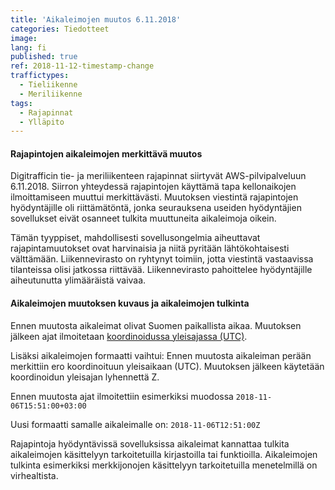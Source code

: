 ```yaml
---
title: 'Aikaleimojen muutos 6.11.2018'
categories: Tiedotteet
image:
lang: fi
published: true
ref: 2018-11-12-timestamp-change
traffictypes:
  - Tieliikenne
  - Meriliikenne
tags:
  - Rajapinnat
  - Ylläpito
---
```


#### Rajapintojen aikaleimojen merkittävä muutos

Digitrafficin tie- ja meriliikenteen rajapinnat siirtyvät AWS-pilvipalveluun
6.11.2018. Siirron yhteydessä rajapintojen käyttämä tapa kellonaikojen
ilmoittamiseen muuttui merkittävästi. Muutoksen viestintä rajapintojen
hyödyntäjille oli riittämätöntä, jonka seurauksena useiden hyödyntäjien
sovellukset eivät osanneet tulkita muuttuneita aikaleimoja oikein.

Tämän tyyppiset, mahdollisesti sovellusongelmia aiheuttavat rajapintamuutokset
ovat harvinaisia ja niitä pyritään lähtökohtaisesti välttämään. Liikennevirasto
on ryhtynyt toimiin, jotta viestintä vastaavissa tilanteissa olisi jatkossa
riittävää. Liikennevirasto pahoittelee hyödyntäjille aiheutunutta ylimääräistä
vaivaa.

#### Aikaleimojen muutoksen kuvaus ja aikaleimojen tulkinta

Ennen muutosta aikaleimat olivat Suomen paikallista aikaa. Muutoksen jälkeen
ajat ilmoitetaan
[koordinoidussa yleisajassa (UTC)](https://fi.wikipedia.org/wiki/ISO_8601#Aika).

Lisäksi aikaleimojen formaatti vaihtui: Ennen muutosta aikaleiman perään
merkittiin ero koordinoituun yleisaikaan (UTC). Muutoksen jälkeen käytetään
koordinoidun yleisajan lyhennettä Z.

Ennen muutosta ajat ilmoitettiin esimerkiksi muodossa
`2018-11-06T15:51:00+03:00`

Uusi formaatti samalle aikaleimalle on: `2018-11-06T12:51:00Z`

Rajapintoja hyödyntävissä sovelluksissa aikaleimat kannattaa tulkita
aikaleimojen käsittelyyn tarkoitetuilla kirjastoilla tai funktioilla.
Aikaleimojen tulkinta esimerkiksi merkkijonojen käsittelyyn tarkoitetuilla
menetelmillä on virhealtista.
